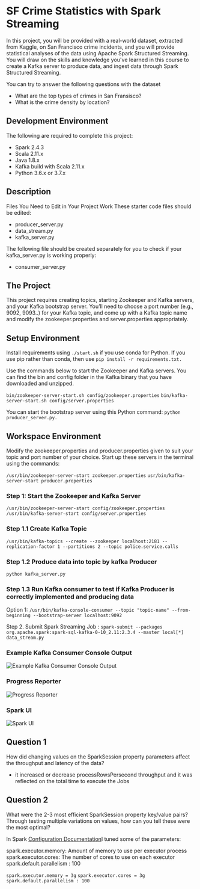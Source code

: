 # SF Crime Statistics with Spark Streaming

In this project, you will be provided with a real-world dataset, extracted from Kaggle, on San Francisco crime incidents, and you will provide statistical analyses of the data using Apache Spark Structured Streaming. You will draw on the skills and knowledge you've learned in this course to create a Kafka server to produce data, and ingest data through Spark Structured Streaming.

You can try to answer the following questions with the dataset

*  What are the top types of crimes in San Fransisco?
*  What is the crime density by location?


## Development Environment

The following are required to complete this project:

* Spark 2.4.3
* Scala 2.11.x
* Java 1.8.x
* Kafka build with Scala 2.11.x
* Python 3.6.x or 3.7.x

## Description
Files You Need to Edit in Your Project Work
These starter code files should be edited:

*  producer_server.py
*  data_stream.py
*  kafka_server.py

The following file should be created separately for you to check if your kafka_server.py is working properly:

*  consumer_server.py

## The Project
This project requires creating topics, starting Zookeeper and Kafka servers, and your Kafka bootstrap server. You’ll need to choose a port number (e.g., 9092, 9093..) for your Kafka topic, and come up with a Kafka topic name and modify the zookeeper.properties and server.properties appropriately.

## Setup Environment

Install requirements using `./start.sh`  if you use conda for Python. If you use pip rather than conda, then use `pip install -r requirements.txt.`

Use the commands below to start the Zookeeper and Kafka servers. You can find the bin and config folder in the Kafka binary that you have downloaded and unzipped.

`bin/zookeeper-server-start.sh config/zookeeper.properties`
`bin/kafka-server-start.sh config/server.properties`

You can start the bootstrap server using this Python command: `python producer_server.py.`

## Workspace Environment

Modify the zookeeper.properties and producer.properties given to suit your topic and port number of your choice. Start up these servers in the terminal using the commands:

`/usr/bin/zookeeper-server-start zookeeper.properties`
`usr/bin/kafka-server-start producer.properties`

### Step 1: Start the Zookeeper and Kafka Server

`/usr/bin/zookeeper-server-start config/zookeeper.properties`
`/usr/bin/kafka-server-start config/server.properties`

### Step 1.1  Create Kafka Topic

`/usr/bin/kafka-topics --create --zookeeper localhost:2181 --replication-factor 1 --partitions 2 --topic police.service.calls`

### Step 1.2  Produce data into topic by kafka Producer

`python kafka_server.py`

### Step 1.3  Run Kafka consumer to test if Kafka Producer is correctly implemented and producing data

Option 1: `/usr/bin/kafka-console-consumer --topic "topic-name" --from-beginning --bootstrap-server localhost:9092` 


Step 2. Submit Spark Streaming Job :
`spark-submit --packages org.apache.spark:spark-sql-kafka-0-10_2.11:2.3.4 --master local[*] data_stream.py`

### Example Kafka Consumer Console Output

![Example Kafka Consumer Console Output](https://github.com/Naliaka/datastreaming_nanodegree_2020_UDACITY/blob/main/Project%20Two_SF%20Crime%20Statistics%20with%20Spark%20Streaming/SF%20Crime%20Statistics%20with%20Spark%20Streaming/Example%20Kafka%20Consumer%20Console%20Output.JPG)


### Progress Reporter

![Progress Reporter](https://github.com/Naliaka/datastreaming_nanodegree_2020_UDACITY/blob/main/Project%20Two_SF%20Crime%20Statistics%20with%20Spark%20Streaming/SF%20Crime%20Statistics%20with%20Spark%20Streaming/Progress%20Reporter.JPG)

### Spark UI

![Spark UI](https://github.com/Naliaka/datastreaming_nanodegree_2020_UDACITY/blob/main/Project%20Two_SF%20Crime%20Statistics%20with%20Spark%20Streaming/SF%20Crime%20Statistics%20with%20Spark%20Streaming/Spark%20UI.JPG)

## Question 1
How did changing values on the SparkSession property parameters affect the throughput and latency of the data?

* it increased or decrease processRowsPersecond throughput and it was reflected on the total time to execute the Jobs

## Question 2
What were the 2-3 most efficient SparkSession property key/value pairs? Through testing multiple variations on values, how can you tell these were the most optimal?

In Spark  [Configuration Documentation](http://spark.apache.org/docs/latest/configuration.html#viewing-spark-properties)I tuned some of the parameters:
 

spark.executor.memory: Amount of memory to use per executor process spark.executor.cores: The number of cores to use on each executor spark.default.parallelism : 100

`spark.executor.memory = 3g` 
`spark.executor.cores = 3g`                
`spark.default.parallelism : 100`

